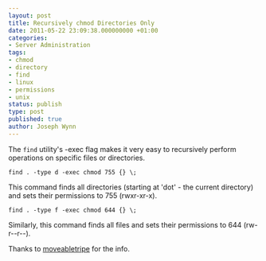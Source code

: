 ```yaml
---
layout: post
title: Recursively chmod Directories Only
date: 2011-05-22 23:09:38.000000000 +01:00
categories:
- Server Administration
tags:
- chmod
- directory
- find
- linux
- permissions
- unix
status: publish
type: post
published: true
author: Joseph Wynn
---
```


The `find` utility's -exec flag makes it very easy to recursively perform operations on specific files or directories.

```
find . -type d -exec chmod 755 {} \;
```

This command finds all directories (starting at 'dot' - the current directory) and sets their permissions to 755 (rwxr-xr-x).

```
find . -type f -exec chmod 644 {} \;
```

Similarly, this command finds all files and sets their permissions to 644 (rw-r--r--).

Thanks to [moveabletripe](http://movabletripe.com/archive/recursively-chmod-directories-only/) for the info.
